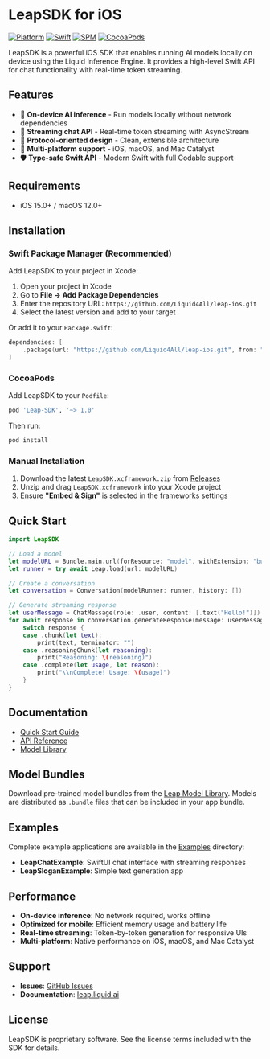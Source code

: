 # LeapSDK for iOS

[![Platform](https://img.shields.io/badge/platform-iOS%20|%20macOS%20|%20Mac%20Catalyst-lightgrey.svg)](https://github.com/Liquid4All/leap-ios)
[![Swift](https://img.shields.io/badge/Swift-5.9-orange.svg)](https://swift.org)
[![SPM](https://img.shields.io/badge/SPM-Compatible-brightgreen.svg)](https://swift.org/package-manager/)
[![CocoaPods](https://img.shields.io/badge/CocoaPods-Compatible-red.svg)](https://cocoapods.org/)

LeapSDK is a powerful iOS SDK that enables running AI models locally on device using the Liquid Inference Engine. It provides a high-level Swift API for chat functionality with real-time token streaming.

## Features

- 🚀 **On-device AI inference** - Run models locally without network dependencies
- 💬 **Streaming chat API** - Real-time token streaming with AsyncStream
- 🎯 **Protocol-oriented design** - Clean, extensible architecture
- 📱 **Multi-platform support** - iOS, macOS, and Mac Catalyst
- 🛡️ **Type-safe Swift API** - Modern Swift with full Codable support

## Requirements

- iOS 15.0+ / macOS 12.0+

## Installation

### Swift Package Manager (Recommended)

Add LeapSDK to your project in Xcode:

1. Open your project in Xcode
2. Go to **File → Add Package Dependencies**
3. Enter the repository URL: `https://github.com/Liquid4All/leap-ios.git`
4. Select the latest version and add to your target

Or add it to your `Package.swift`:

```swift
dependencies: [
    .package(url: "https://github.com/Liquid4All/leap-ios.git", from: "1.0.0")
]
```

### CocoaPods

Add LeapSDK to your `Podfile`:

```ruby
pod 'Leap-SDK', '~> 1.0'
```

Then run:

```bash
pod install
```

### Manual Installation

1. Download the latest `LeapSDK.xcframework.zip` from [Releases](https://github.com/Liquid4All/leap-ios/releases)
2. Unzip and drag `LeapSDK.xcframework` into your Xcode project
3. Ensure **"Embed & Sign"** is selected in the frameworks settings

## Quick Start

```swift
import LeapSDK

// Load a model
let modelURL = Bundle.main.url(forResource: "model", withExtension: "bundle")!
let runner = try await Leap.load(url: modelURL)

// Create a conversation
let conversation = Conversation(modelRunner: runner, history: [])

// Generate streaming response
let userMessage = ChatMessage(role: .user, content: [.text("Hello!")])
for await response in conversation.generateResponse(message: userMessage) {
    switch response {
    case .chunk(let text):
        print(text, terminator: "")
    case .reasoningChunk(let reasoning):
        print("Reasoning: \(reasoning)")
    case .complete(let usage, let reason):
        print("\\nComplete! Usage: \(usage)")
    }
}
```

## Documentation

- [Quick Start Guide](https://leap.liquid.ai/docs/ios/ios-quick-start-guide)
- [API Reference](https://leap.liquid.ai/docs/ios/ios-api-spec)
- [Model Library](https://leap.liquid.ai/models)

## Model Bundles

Download pre-trained model bundles from the [Leap Model Library](https://leap.liquid.ai/models). Models are distributed as `.bundle` files that can be included in your app bundle.

## Examples

Complete example applications are available in the [Examples](https://github.com/Liquid4All/leap-ios/tree/main/Examples) directory:

- **LeapChatExample**: SwiftUI chat interface with streaming responses
- **LeapSloganExample**: Simple text generation app

## Performance

- **On-device inference**: No network required, works offline
- **Optimized for mobile**: Efficient memory usage and battery life
- **Real-time streaming**: Token-by-token generation for responsive UIs
- **Multi-platform**: Native performance on iOS, macOS, and Mac Catalyst

## Support

- **Issues**: [GitHub Issues](https://github.com/Liquid4All/leap-ios/issues)
- **Documentation**: [leap.liquid.ai](https://leap.liquid.ai)

## License

LeapSDK is proprietary software. See the license terms included with the SDK for details.
